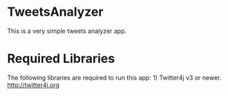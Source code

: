 TweetsAnalyzer
==============
This is a very simple tweets analyzer app.

Required Libraries
==================
The following libraries are required to run this app:
    1) Twitter4j v3 or newer. http://twitter4j.org